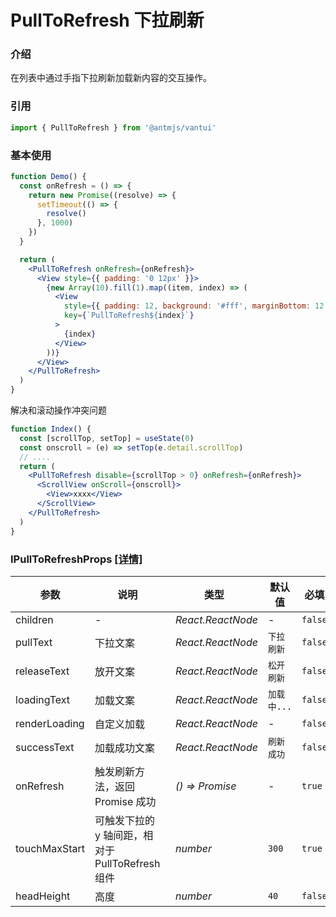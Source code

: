 # PullToRefresh 下拉刷新

### 介绍

在列表中通过手指下拉刷新加载新内容的交互操作。

### 引用

```js
import { PullToRefresh } from '@antmjs/vantui'
```

### 基本使用

```jsx
function Demo() {
  const onRefresh = () => {
    return new Promise((resolve) => {
      setTimeout(() => {
        resolve()
      }, 1000)
    })
  }

  return (
    <PullToRefresh onRefresh={onRefresh}>
      <View style={{ padding: '0 12px' }}>
        {new Array(10).fill(1).map((item, index) => (
          <View
            style={{ padding: 12, background: '#fff', marginBottom: 12 }}
            key={`PullToRefresh${index}`}
          >
            {index}
          </View>
        ))}
      </View>
    </PullToRefresh>
  )
}
```

解决和滚动操作冲突问题

```jsx
function Index() {
  const [scrollTop, setTop] = useState(0)
  const onscroll = (e) => setTop(e.detail.scrollTop)
  // ....
  return (
    <PullToRefresh disable={scrollTop > 0} onRefresh={onRefresh}>
      <ScrollView onScroll={onscroll}>
        <View>xxxx</View>
      </ScrollView>
    </PullToRefresh>
  )
}
```

### IPullToRefreshProps [[详情]](https://github.com/AntmJS/vantui/tree/main/packages/vantui/types/pull-to-refresh.d.ts)

| 参数          | 说明                                             | 类型                                                  | 默认值      | 必填    |
| ------------- | ------------------------------------------------ | ----------------------------------------------------- | ----------- | ------- |
| children      | -                                                | _&nbsp;&nbsp;React.ReactNode<br/>_                    | -           | `false` |
| pullText      | 下拉文案                                         | _&nbsp;&nbsp;React.ReactNode<br/>_                    | `下拉刷新`  | `false` |
| releaseText   | 放开文案                                         | _&nbsp;&nbsp;React.ReactNode<br/>_                    | `松开刷新`  | `false` |
| loadingText   | 加载文案                                         | _&nbsp;&nbsp;React.ReactNode<br/>_                    | `加载中...` | `false` |
| renderLoading | 自定义加载                                       | _&nbsp;&nbsp;React.ReactNode<br/>_                    | -           | `false` |
| successText   | 加载成功文案                                     | _&nbsp;&nbsp;React.ReactNode<br/>_                    | `刷新成功`  | `false` |
| onRefresh     | 触发刷新方法，返回 Promise 成功                  | _&nbsp;&nbsp;()&nbsp;=>&nbsp;Promise<undefined><br/>_ | -           | `true`  |
| touchMaxStart | 可触发下拉的 y 轴间距，相对于 PullToRefresh 组件 | _&nbsp;&nbsp;number<br/>_                             | `300`       | `true`  |
| headHeight    | 高度                                             | _&nbsp;&nbsp;number<br/>_                             | `40`        | `false` |

